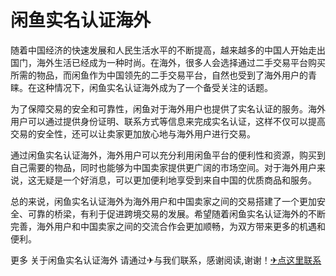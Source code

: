# 闲鱼实名认证海外

随着中国经济的快速发展和人民生活水平的不断提高，越来越多的中国人开始走出国门，海外生活已经成为一种时尚。在海外，很多人会选择通过二手交易平台购买所需的物品，而闲鱼作为中国领先的二手交易平台，自然也受到了海外用户的青睐。在这种情况下，闲鱼实名认证海外成为了一个备受关注的话题。

为了保障交易的安全和可靠性，闲鱼对于海外用户也提供了实名认证的服务。海外用户可以通过提供身份证明、联系方式等信息来完成实名认证，这样不仅可以提高交易的安全性，还可以让卖家更加放心地与海外用户进行交易。

通过闲鱼实名认证海外，海外用户可以充分利用闲鱼平台的便利性和资源，购买到自己需要的物品，同时也能够为中国卖家提供更广阔的市场空间。对于海外用户来说，这无疑是一个好消息，可以更加便利地享受到来自中国的优质商品和服务。

总的来说，闲鱼实名认证海外为海外用户和中国卖家之间的交易搭建了一个更加安全、可靠的桥梁，有利于促进跨境交易的发展。希望随着闲鱼实名认证海外的不断完善，海外用户和中国卖家之间的交流合作会更加顺畅，为双方带来更多的机遇和便利。

更多 关于闲鱼实名认证海外 请通过✈与我们联系，感谢阅读,谢谢！[✈点这里联系](https://gg.k02.cc)
